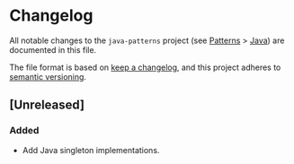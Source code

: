 # Changelog

All notable changes to the `java-patterns` project (see [Patterns](https://github.com/mauritssilvis/patterns) > [Java](https://github.com/mauritssilvis/patterns/tree/main/java)) are documented in this file.

The file format is based on [keep a changelog](https://keepachangelog.com/en/1.0.0/),
and this project adheres to [semantic versioning](https://semver.org/spec/v2.0.0.html).

## [Unreleased]

### Added

- Add Java singleton implementations.
